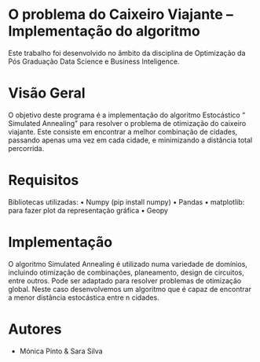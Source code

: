 # O problema do Caixeiro Viajante – Implementação do algoritmo
Este trabalho foi desenvolvido no âmbito da disciplina de Optimização da Pós Graduação Data Science e Business Inteligence.

# Visão Geral
O objetivo deste programa é a implementação do algoritmo Estocástico “ Simulated Annealing” para resolver o problema de otimização do caixeiro viajante. Este consiste em encontrar a melhor combinação de cidades, passando apenas uma vez em cada cidade, e minimizando a distância total percorrida. 

# Requisitos
Bibliotecas utilizadas:
•	Numpy (pip install numpy)
•	Pandas
•	matplotlib: para fazer plot da representação gráfica
• Geopy

# Implementação 
O algoritmo Simulated Annealing é utilizado numa variedade de domínios, incluindo otimização de combinações, planeamento, design de circuitos, entre outros. Pode ser adaptado para resolver problemas de otimização global. Neste caso desenvolvemos um algoritmo que é capaz de encontrar a menor distância estocástica entre n cidades. 

# Autores
- Mónica Pinto & Sara Silva



